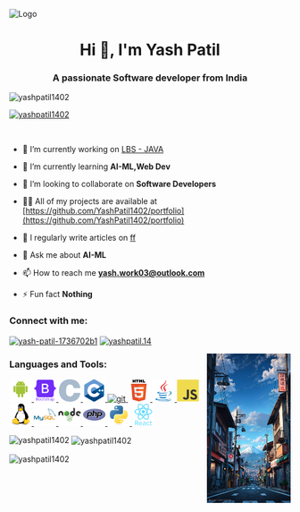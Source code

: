 ![Logo](assests/llogo.png)

<h1 align="center">Hi 👋, I'm Yash Patil</h1>
<h3 align="center">A passionate Software developer from India</h3>

<p align="left"> <img src="https://komarev.com/ghpvc/?username=yashpatil1402&label=Profile%20views&color=0e75b6&style=flat" alt="yashpatil1402" /> </p>

<p align="left"> <a href="https://github.com/ryo-ma/github-profile-trophy"><img src="https://github-profile-trophy.vercel.app/?username=yashpatil1402" alt="yashpatil1402" /></a> </p>

<p align="left"> <a href="https://twitter.com/" target="blank"><img src="https://img.shields.io/twitter/follow/?logo=twitter&style=for-the-badge" alt="" /></a> </p>

- 🔭 I’m currently working on [LBS - JAVA](https://github.com/YashPatil1402/JavaProject1-LibraryManagementSystem)

- 🌱 I’m currently learning **AI-ML,Web Dev**

- 👯 I’m looking to collaborate on **Software Developers**

- 👨‍💻 All of my projects are available at [https://github.com/YashPatil1402/portfolio](https://github.com/YashPatil1402/portfolio)

- 📝 I regularly write articles on [ff](ff)

- 💬 Ask me about **AI-ML**

- 📫 How to reach me **yash.work03@outlook.com**

- ⚡ Fun fact **Nothing**

<h3 align="left">Connect with me:</h3>
<p align="left">
<a href="https://linkedin.com/in/yash-patil-1736702b1" target="blank"><img align="center" src="https://raw.githubusercontent.com/rahuldkjain/github-profile-readme-generator/master/src/images/icons/Social/linked-in-alt.svg" alt="yash-patil-1736702b1" height="30" width="40" /></a>
<a href="https://instagram.com/yashpatil.14" target="blank"><img align="center" src="https://raw.githubusercontent.com/rahuldkjain/github-profile-readme-generator/master/src/images/icons/Social/instagram.svg" alt="yashpatil.14" height="30" width="40" /></a>
</p>

<img src="assests/side.png" align="right" width="150" alt="Logo">

<h3 align="left">Languages and Tools:</h3>
<p align="left"> <a href="https://developer.android.com" target="_blank" rel="noreferrer"> <img src="https://raw.githubusercontent.com/devicons/devicon/master/icons/android/android-original-wordmark.svg" alt="android" width="40" height="40"/> </a> <a href="https://getbootstrap.com" target="_blank" rel="noreferrer"> <img src="https://raw.githubusercontent.com/devicons/devicon/master/icons/bootstrap/bootstrap-plain-wordmark.svg" alt="bootstrap" width="40" height="40"/> </a> <a href="https://www.cprogramming.com/" target="_blank" rel="noreferrer"> <img src="https://raw.githubusercontent.com/devicons/devicon/master/icons/c/c-original.svg" alt="c" width="40" height="40"/> </a> <a href="https://www.w3schools.com/cpp/" target="_blank" rel="noreferrer"> <img src="https://raw.githubusercontent.com/devicons/devicon/master/icons/cplusplus/cplusplus-original.svg" alt="cplusplus" width="40" height="40"/> </a> <a href="https://git-scm.com/" target="_blank" rel="noreferrer"> <img src="https://www.vectorlogo.zone/logos/git-scm/git-scm-icon.svg" alt="git" width="40" height="40"/> </a> <a href="https://www.w3.org/html/" target="_blank" rel="noreferrer"> <img src="https://raw.githubusercontent.com/devicons/devicon/master/icons/html5/html5-original-wordmark.svg" alt="html5" width="40" height="40"/> </a> <a href="https://www.java.com" target="_blank" rel="noreferrer"> <img src="https://raw.githubusercontent.com/devicons/devicon/master/icons/java/java-original.svg" alt="java" width="40" height="40"/> </a> <a href="https://developer.mozilla.org/en-US/docs/Web/JavaScript" target="_blank" rel="noreferrer"> <img src="https://raw.githubusercontent.com/devicons/devicon/master/icons/javascript/javascript-original.svg" alt="javascript" width="40" height="40"/> </a> <a href="https://www.linux.org/" target="_blank" rel="noreferrer"> <img src="https://raw.githubusercontent.com/devicons/devicon/master/icons/linux/linux-original.svg" alt="linux" width="40" height="40"/> </a> <a href="https://www.mysql.com/" target="_blank" rel="noreferrer"> <img src="https://raw.githubusercontent.com/devicons/devicon/master/icons/mysql/mysql-original-wordmark.svg" alt="mysql" width="40" height="40"/> </a> <a href="https://nodejs.org" target="_blank" rel="noreferrer"> <img src="https://raw.githubusercontent.com/devicons/devicon/master/icons/nodejs/nodejs-original-wordmark.svg" alt="nodejs" width="40" height="40"/> </a> <a href="https://www.php.net" target="_blank" rel="noreferrer"> <img src="https://raw.githubusercontent.com/devicons/devicon/master/icons/php/php-original.svg" alt="php" width="40" height="40"/> </a> <a href="https://www.python.org" target="_blank" rel="noreferrer"> <img src="https://raw.githubusercontent.com/devicons/devicon/master/icons/python/python-original.svg" alt="python" width="40" height="40"/> </a> <a href="https://reactjs.org/" target="_blank" rel="noreferrer"> <img src="https://raw.githubusercontent.com/devicons/devicon/master/icons/react/react-original-wordmark.svg" alt="react" width="40" height="40"/> </a> </p>

<p><img align="left" src="https://github-readme-stats.vercel.app/api/top-langs?username=yashpatil1402&show_icons=true&locale=en&layout=compact" alt="yashpatil1402" /></p>

<p>&nbsp;<img align="center" src="https://github-readme-stats.vercel.app/api?username=yashpatil1402&show_icons=true&locale=en" alt="yashpatil1402" /></p>

<p><img align="center" src="https://github-readme-streak-stats.herokuapp.com/?user=yashpatil1402&" alt="yashpatil1402" /></p>

